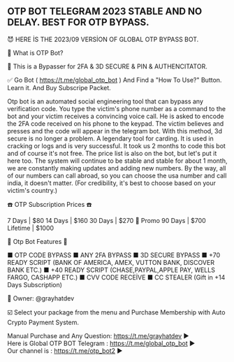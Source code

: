 <h2>OTP BOT TELEGRAM 2023 STABLE AND NO DELAY. BEST FOR OTP BYPASS.</h2>

😈 HERE İS THE 2023/09 VERSİON OF GLOBAL OTP BYPASS BOT.

🐆 What is OTP Bot?

💸 This is a Bypasser for 2FA & 3D SECURE & PIN & AUTHENCITATOR.

✅ Go Bot ( https://t.me/global_otp_bot ) And Find a "How To Use?" Button. Learn it. And Buy Subscripe Packet.

Otp bot is an automated social engineering tool that can bypass any verification code. You type the victim's phone number as a command to the bot and your victim receives a convincing voice call. He is asked to encode the 2FA code received on his phone to the keypad. The victim believes and presses and the code will appear in the telegram bot. With this method, 3d secure is no longer a problem. A legendary tool for carding. It is used in cracking or logs and is very successful. It took us 2 months to code this bot and of course it's not free. The price list is also on the bot, but let's put it here too. The system will continue to be stable and stable for about 1 month, we are constantly making updates and adding new numbers. By the way, all of our numbers can call abroad, so you can choose the usa number and call india, it doesn't matter. (For credibility, it's best to choose based on your victim's country.)

☎️ OTP Subscription Prices ☎️

7 Days | $80
14 Days | $160
30 Days | $270 🚨 Promo
90 Days | $700
Lifetime | $1000

🔱 Otp Bot Features 🔱

■ OTP CODE BYPASS
■ ANY 2FA BYPASS
■ 3D SECURE BYPASS
■ +70 READY SCRIPT (BANK OF AMERICA, AMEX, VUTTON BANK, DISCOVER BANK ETC.)
■ +40 READY SCRIPT (CHASE,PAYPAL,APPLE PAY, WELLS FARGO, CASHAPP ETC.)
■ CVV CODE RECEİVE
■ CC STEALER (Gift in +14 Days Subscription)

📁 Owner: @grayhatdev 

☑️ Select your package from the menu and Purchase Membership with Auto Crypto Payment System.

Manual Purchase and Any Question: https://t.me/grayhatdev ▶️</br>
Here is Global OTP BOT Telegram : https://t.me/global_otp_bot ▶️</br>
Our channel is : https://t.me/otp_bot2 ▶️
